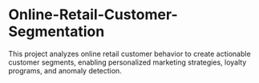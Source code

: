# Online-Retail-Customer-Segmentation
This project analyzes online retail customer behavior to create actionable customer segments, enabling personalized marketing strategies, loyalty programs, and anomaly detection.
